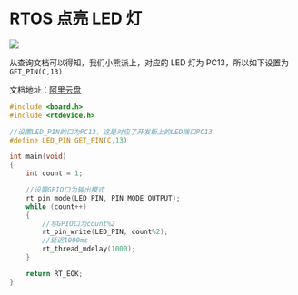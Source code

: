 # RTOS 点亮 LED 灯

![](https://img.lziqi.top/img/%E7%82%B9%E4%BA%AELED%E7%81%AF-%E6%9F%A5%E8%AF%A2%E5%B0%8F%E7%86%8A%E6%B4%BE%E6%96%87%E6%A1%A3%E5%AF%B9%E5%BA%94LED%E7%AB%AF%E5%8F%A3.png)

从查询文档可以得知，我们小熊派上，对应的 LED 灯为 PC13，所以如下设置为`GET_PIN(C,13)`

文档地址：[阿里云盘](https://www.aliyundrive.com/s/AxuB2AhptB4)

```c
#include <board.h>
#include <rtdevice.h>

//设置LED_PIN的口为PC13，这是对应了开发板上的LED端口PC13
#define LED_PIN GET_PIN(C,13)

int main(void)
{
    int count = 1;

	//设置GPIO口为输出模式
    rt_pin_mode(LED_PIN, PIN_MODE_OUTPUT);
    while (count++)
    {
        //写GPIO口为count%2
        rt_pin_write(LED_PIN, count%2);
        //延迟1000ms
        rt_thread_mdelay(1000);
    }

    return RT_EOK;
}
```
